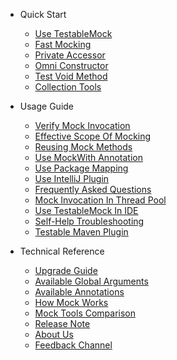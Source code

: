 - Quick Start
  - [Use TestableMock](en-us/doc/setup.md)
  - [Fast Mocking](en-us/doc/use-mock.md)
  - [Private Accessor](en-us/doc/private-accessor.md)
  - [Omni Constructor](en-us/doc/omni-constructor.md)
  - [Test Void Method](en-us/doc/test-void-method.md)
  - [Collection Tools](en-us/doc/collection-tools.md)

- Usage Guide
  - [Verify Mock Invocation](en-us/doc/invoke-matcher.md)
  - [Effective Scope Of Mocking](en-us/doc/scope-of-mock.md)
  - [Reusing Mock Methods](en-us/doc/mock-method-reusing.md)
  - [Use MockWith Annotation](en-us/doc/use-mock-with.md)
  - [Use Package Mapping](en-us/doc/use-package-mapping.md)
  - [Use IntelliJ Plugin](en-us/doc/use-intellij-plugin.md)
  - [Frequently Asked Questions](en-us/doc/frequently-asked-questions.md)
  - [Mock Invocation In Thread Pool](zh-cn/doc/with-thread-pool.md)
  - [Use TestableMock In IDE](en-us/doc/use-in-ide.md)
  - [Self-Help Troubleshooting](en-us/doc/troubleshooting.md)
  - [Testable Maven Plugin](en-us/doc/use-maven-plugin.md)

- Technical Reference
  - [Upgrade Guide](en-us/doc/upgrade-guide.md)
  - [Available Global Arguments](en-us/doc/javaagent-args.md)
  - [Available Annotations](en-us/doc/annotations.md)
  - [How Mock Works](en-us/doc/design-and-mechanism.md)
  - [Mock Tools Comparison](en-us/doc/comparation.md)
  - [Release Note](en-us/doc/release-note.md)
  - [About Us](en-us/doc/about-us.md)
  - [Feedback Channel](en-us/doc/feedback.md)
